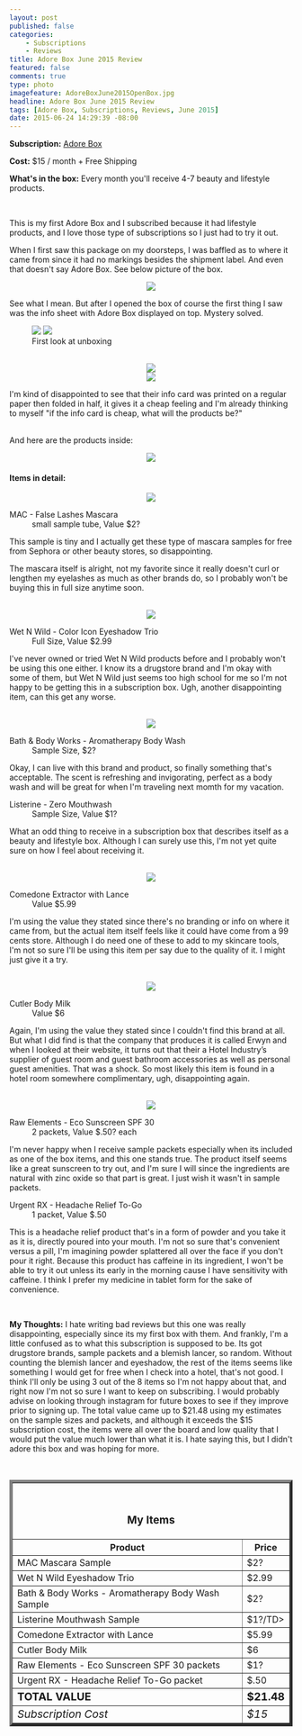 ```yaml
---
layout: post
published: false
categories: 
    - Subscriptions
    - Reviews
title: Adore Box June 2015 Review
featured: false
comments: true
type: photo
imagefeature: AdoreBoxJune2015OpenBox.jpg
headline: Adore Box June 2015 Review
tags: [Adore Box, Subscriptions, Reviews, June 2015]
date: 2015-06-24 14:29:39 -08:00
---
```


<p><b>Subscription:</b> <a href="https://adorebox.cratejoy.com" target="_blank">Adore Box</a></p>
<p><b>Cost:</b> $15 / month + Free Shipping</p>
<p><b>What's in the box:</b> Every month you'll receive 4-7 beauty and lifestyle products.</p>
<br>

<p>This is my first Adore Box and I subscribed because it had lifestyle products, and I love those type of subscriptions so I just had to try it out.</p>

<p>When I first saw this package on my doorsteps, I was baffled as to where it came from since it had no markings besides the shipment label. And even that doesn't say Adore Box. See below picture of the box.</p>

<center><img src='/images/AdoreBoxJune2015Box.jpg'></center>

<p>See what I mean. But after I opened the box of course the first thing I saw was the info sheet with Adore Box displayed on top. Mystery solved.</p>

<figure>
      <img src='/images/AdoreBoxJune2015OpenBox.jpg'>
      <img src='/images/AdoreBoxJune2015OpenBox2.jpg'>
      <figcaption>First look at unboxing</figcaption>
</figure>

<br>

<center><img src='/images/AdoreBoxJune2015Info.jpg'></center>
<center><img src='/images/AdoreBoxJune2015Info2.jpg'></center>

<p>I'm kind of disappointed to see that their info card was printed on a regular paper then folded in half, it gives it a cheap feeling and I'm already thinking to myself "if the info card is cheap, what will the products be?"</p>

<br>

<DT>And here are the products inside:</DT>

<p><center><img src='/images/AdoreBoxJune2015Items.jpg'></center></p>

<p><H4>Items in detail:</H4></p>

<center><img src='/images/AdoreBoxJune2015Mascara.jpg'></center>

<DL>
<DT>MAC - False Lashes Mascara</DT>
<DD>small sample tube, Value $2?</DD>
</DL>

<p>This sample is tiny and I actually get these type of mascara samples for free from Sephora or other beauty stores, so disappointing.</p>
<p>The mascara itself is alright, not my favorite since it really doesn't curl or lengthen my eyelashes as much as other brands do, so I probably won't be buying this in full size anytime soon.</p>
<br>

<center><img src='/images/AdoreBoxJune2015Eyeshadow.jpg'></center>

<DL>
<DT>Wet N Wild - Color Icon Eyeshadow Trio</DT>
<DD>Full Size, Value $2.99</DD>
</DL>

<p>I've never owned or tried Wet N Wild products before and I probably won't be using this one either. I know its a drugstore brand and I'm okay with some of them, but Wet N Wild just seems too high school for me so I'm not happy to be getting this in a subscription box. Ugh, another disappointing item, can this get any worse.</p>
<br>

<center><img src='/images/AdoreBoxJune2015WashItems.jpg'></center>

<DL>
<DT>Bath & Body Works - Aromatherapy Body Wash</DT>
<DD>Sample Size, $2?</DD>
</DL>

<p>Okay, I can live with this brand and product, so finally something that's acceptable. The scent is refreshing and invigorating, perfect as a body wash and will be great for when I'm traveling next momth for my vacation.</p>

<DL>
<DT>Listerine - Zero Mouthwash</DT>
<DD>Sample Size, Value $1?</DD>
</DL>

<p>What an odd thing to receive in a subscription box that describes itself as a beauty and lifestyle box. Although I can surely use this, I'm not yet quite sure on how I feel about receiving it.</p>
<br>

<center><img src='/images/AdoreBoxJune2015Acne.jpg'></center>

<DL>
<DT>Comedone Extractor with Lance</DT>
<DD>Value $5.99</DD>
</DL>

<p>I'm using the value they stated since there's no branding or info on where it came from, but the actual item itself feels like it could have come from a 99 cents store. Although I do need one of these to add to my skincare tools, I'm not so sure I'll be using this item per say due to the quality of it. I might just give it a try.</p>
<br>

<center><img src='/images/AdoreBoxJune2015Cutler.jpg'></center>

<DL>
<DT>Cutler Body Milk</DT>
<DD>Value $6</DD>
</DL>

<p>Again, I'm using the value they stated since I couldn't find this brand at all. But what I did find is that the company that produces it is called Erwyn and when I looked at their website, it turns out that their a Hotel Industry’s supplier of guest room and guest bathroom accessories as well as personal guest amenities. That was a shock. So most likely this item is found in a hotel room somewhere complimentary, ugh, disappointing again.</p> 
<br>

<center><img src='/images/AdoreBoxJune2015Packets.jpg'></center>

<DL>
<DT>Raw Elements - Eco Sunscreen SPF 30</DT>
<DD>2 packets, Value $.50? each</DD>
</DL>

<p>I'm never happy when I receive sample packets especially when its included as one of the box items, and this one stands true. The product itself seems like a great sunscreen to try out, and I'm sure I will since the ingredients are natural with zinc oxide so that part is great. I just wish it wasn't in sample packets.</p>

<DL>
<DT>Urgent RX - Headache Relief To-Go</DT>
<DD>1 packet, Value $.50</DD>
</DL>

<p>This is a headache relief product that's in a form of powder and you take it as it is, directly poured into your mouth. I'm not so sure that's convenient versus a pill, I'm imagining powder splattered all over the face if you don't pour it right. Because this product has caffeine in its ingredient, I won't be able to try it out unless its early in the morning cause I have sensitivity with caffeine. I think I prefer my medicine in tablet form for the sake of convenience.</p>
<br>

<p><i class="icon-exclamation-sign"></i><b> My Thoughts:</b> I hate writing bad reviews but this one was really disappointing, especially since its my first box with them. And frankly, I'm a little confused as to what this subscription is supposed to be. Its got drugstore brands, sample packets and a blemish lancer, so random. Without counting the blemish lancer and eyeshadow, the rest of the items seems like something I would get for free when I check into a hotel, that's not good. I think I'll only be using 3 out of the 8 items so I'm not happy about that, and right now I'm not so sure I want to keep on subscribing. I would probably advise on looking through instagram for future boxes to see if they improve prior to signing up. The total value came up to $21.48 using my estimates on the sample sizes and packets, and although it exceeds the $15 subscription cost, the items were all over the board and low quality that I would put the value much lower than what it is. I hate saying this, but I didn't adore this box and was hoping for more.</p>
<br>

<TABLE  BORDER="5">
   <TR>
      <TH COLSPAN="2">
         <H3><BR><center>My Items</center></H3>
      </TH>
   </TR>
      <TH>Product</TH>
      <TH>Price</TH>
  <TR>
      <TD>MAC Mascara Sample</TD>
      <TD>$2?</TD>
   </TR>
   <TR>
      <TD>Wet N Wild Eyeshadow Trio</TD>
      <TD>$2.99</TD>
   </TR>
    <TR>
      <TD>Bath & Body Works - Aromatherapy Body Wash Sample</TD>
      <TD>$2?</TD>
   </TR>
    <TR>
      <TD>Listerine Mouthwash Sample</TD>
      <TD>$1?/TD>
   </TR>
    <TR>
      <TD>Comedone Extractor with Lance</TD>
      <TD>$5.99</TD>
   </TR>
   <TR>
      <TD>Cutler Body Milk</TD>
      <TD>$6</TD>
   </TR>
   <TR>
      <TD>Raw Elements - Eco Sunscreen SPF 30 packets</TD>
      <TD>$1?</TD>
   </TR>
   <TR>
      <TD>Urgent RX - Headache Relief To-Go packet</TD>
      <TD>$.50</TD>
   </TR>
   <TR>
      <TD><b><big>TOTAL VALUE</big></b></TD>
      <TD><b><big>$21.48</big></b></TD>
   </TR>
   <TR>
      <TD><i><big>Subscription Cost</big></i></TD>
      <TD><i><big>$15</big></i></TD>
   </TR>
</TABLE>
